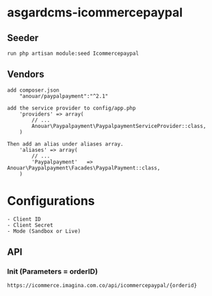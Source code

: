 # asgardcms-icommercepaypal

## Seeder

    run php artisan module:seed Icommercepaypal

## Vendors
    
    add composer.json 
        "anouar/paypalpayment":"^2.1"

    add the service provider to config/app.php
        'providers' => array(
            // ...
            Anouar\Paypalpayment\PaypalpaymentServiceProvider::class,
        )

    Then add an alias under aliases array.
        'aliases' => array(
            // ...
            'Paypalpayment'   => Anouar\Paypalpayment\Facades\PaypalPayment::class,
        )



# Configurations

    - Client ID
    - Client Secret
    - Mode (Sandbox or Live)

## API

### Init (Parameters = orderID)
    
    https://icommerce.imagina.com.co/api/icommercepaypal/{orderid}




